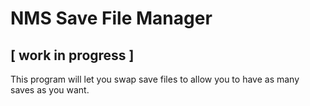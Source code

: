 # NMS Save File Manager
 
## [ work in progress ]

This program will let you swap save files to allow you to have as many saves as you want.
